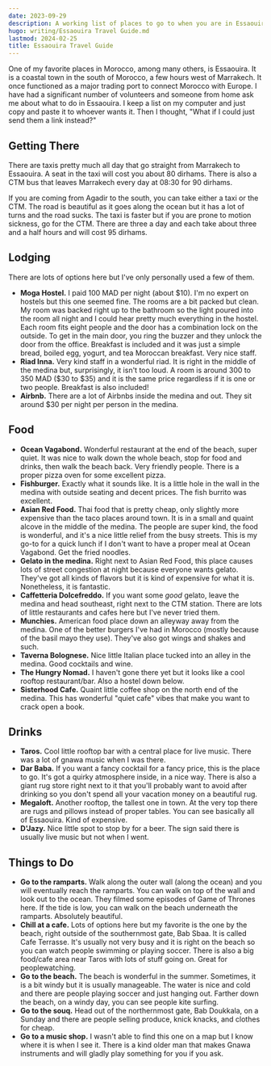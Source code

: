 ```yaml
---
date: 2023-09-29
description: A working list of places to go to when you are in Essaouira, Morocco.
hugo: writing/Essaouira Travel Guide.md
lastmod: 2024-02-25
title: Essaouira Travel Guide
---
```


One of my favorite places in Morocco, among many others, is Essaouira. It is a coastal town in the south of Morocco, a few hours west of Marrakech. It once functioned as a major trading port to connect Morocco with Europe. I have had a significant number of volunteers and someone from home ask me about what to do in Essaouira. I keep a list on my computer and just copy and paste it to whoever wants it. Then I thought, "What if I could just send them a link instead?"

## Getting There

There are taxis pretty much all day that go straight from Marrakech to Essaouira. A seat in the taxi will cost you about 80 dirhams. There is also a CTM bus that leaves Marrakech every day at 08:30 for 90 dirhams.

If you are coming from Agadir to the south, you can take either a taxi or the CTM. The road is beautiful as it goes along the ocean but it has a lot of turns and the road sucks. The taxi is faster but if you are prone to motion sickness, go for the CTM. There are three a day and each take about three and a half hours and will cost 95 dirhams.

## Lodging

There are lots of options here but I've only personally used a few of them.

- **Moga Hostel.** I paid 100 MAD per night (about $10). I'm no expert on hostels but this one seemed fine. The rooms are a bit packed but clean. My room was backed right up to the bathroom so the light poured into the room all night and I could hear pretty much everything in the hostel. Each room fits eight people and the door has a combination lock on the outside. To get in the main door, you ring the buzzer and they unlock the door from the office. Breakfast is included and it was just a simple bread, boiled egg, yogurt, and tea Moroccan breakfast. Very nice staff.
- **Riad Inna.** Very kind staff in a wonderful riad. It is right in the middle of the medina but, surprisingly, it isn't too loud. A room is around 300 to 350 MAD ($30 to $35) and it is the same price regardless if it is one or two people. Breakfast is also included!
- **Airbnb.** There are a lot of Airbnbs inside the medina and out. They sit around $30 per night per person in the medina.

## Food

- **Ocean Vagabond.** Wonderful restaurant at the end of the beach, super quiet. It was nice to walk down the whole beach, stop for food and drinks, then walk the beach back. Very friendly people. There is a proper pizza oven for some excellent pizza.
- **Fishburger.** Exactly what it sounds like. It is a little hole in the wall in the medina with outside seating and decent prices. The fish burrito was excellent.
- **Asian Red Food.** Thai food that is pretty cheap, only slightly more expensive than the taco places around town. It is in a small and quaint alcove in the middle of the medina. The people are super kind, the food is wonderful, and it's a nice little relief from the busy streets. This is my go-to for a quick lunch if I don't want to have a proper meal at Ocean Vagabond. Get the fried noodles.
- **Gelato in the medina.** Right next to Asian Red Food, this place causes lots of street congestion at night because everyone wants gelato. They've got all kinds of flavors but it is kind of expensive for what it is. Nonetheless, it is fantastic.
- **Caffetteria Dolcefreddo.** If you want some *good* gelato, leave the medina and head southeast, right next to the CTM station. There are lots of little restaurants and cafes here but I've never tried them.
- **Munchies.** American food place down an alleyway away from the medina. One of the better burgers I've had in Morocco (mostly because of the basil mayo they use). They've also got wings and shakes and such.
- **Taverna Bolognese.** Nice little Italian place tucked into an alley in the medina. Good cocktails and wine.
- **The Hungry Nomad.** I haven't gone there yet but it looks like a cool rooftop restaurant/bar. Also a hostel down below.
- **Sisterhood Cafe.** Quaint little coffee shop on the north end of the medina. This has wonderful "quiet cafe" vibes that make you want to crack open a book.

## Drinks

- **Taros.** Cool little rooftop bar with a central place for live music. There was a lot of gnawa music when I was there.
- **Dar Baba.** If you want a fancy cocktail for a fancy price, this is the place to go. It's got a quirky atmosphere inside, in a nice way. There is also a giant rug store right next to it that you'll probably want to avoid after drinking so you don't spend all your vacation money on a beautiful rug.
- **Megaloft.** Another rooftop, the tallest one in town. At the very top there are rugs and pillows instead of proper tables. You can see basically all of Essaouira. Kind of expensive.
- **D'Jazy.** Nice little spot to stop by for a beer. The sign said there is usually live music but not when I went.

## Things to Do

- **Go to the ramparts.** Walk along the outer wall (along the ocean) and you will eventually reach the ramparts. You can walk on top of the wall and look out to the ocean. They filmed some episodes of Game of Thrones here. If the tide is low, you can walk on the beach underneath the ramparts. Absolutely beautiful.
- **Chill at a cafe.** Lots of options here but my favorite is the one by the beach, right outside of the southernmost gate, Bab Sbaa. It is called Cafe Terrasse. It's usually not very busy and it is right on the beach so you can watch people swimming or playing soccer. There is also a big food/cafe area near Taros with lots of stuff going on. Great for peoplewatching.
- **Go to the beach.** The beach is wonderful in the summer. Sometimes, it is a bit windy but it is usually manageable. The water is nice and cold and there are people playing soccer and just hanging out. Farther down the beach, on a windy day, you can see people kite surfing.
- **Go to the souq.** Head out of the northernmost gate, Bab Doukkala, on a Sunday and there are people selling produce, knick knacks, and clothes for cheap.
- **Go to a music shop.** I wasn't able to find this one on a map but I know where it is when I see it. There is a kind older man that makes Gnawa instruments and will gladly play something for you if you ask.
